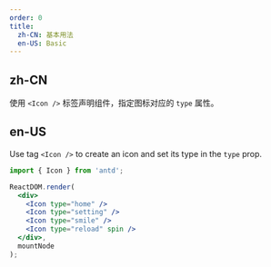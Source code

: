 ```yaml
---
order: 0
title:
  zh-CN: 基本用法
  en-US: Basic
---
```


## zh-CN

使用 `<Icon />` 标签声明组件，指定图标对应的 `type` 属性。

## en-US

Use tag `<Icon />` to create an icon and set its type in the `type` prop.

````jsx
import { Icon } from 'antd';

ReactDOM.render(
  <div>
    <Icon type="home" />
    <Icon type="setting" />
    <Icon type="smile" />
    <Icon type="reload" spin />
  </div>,
  mountNode
);
````

